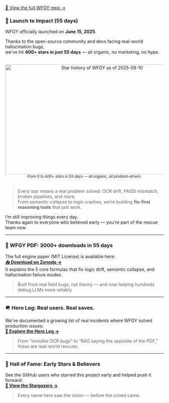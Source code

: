 [🔗 View the full WFGY repo →](https://github.com/onestardao/WFGY)

### 🚀 Launch to Impact (55 days)

WFGY officially launched on **June 15, 2025**.

Thanks to the open-source community and devs facing real-world hallucination bugs,  
we’ve hit **400+ stars in just 55 days** — all organic, no marketing, no hype.

<br>

<div align="center">
  <img 
    src="https://github.com/user-attachments/assets/20b1c94b-8262-412a-9010-dfa4fc322aee" 
    width="600" 
    height="350" 
    alt="Star history of WFGY as of 2025-08-10"
  >
  <br />
  <sub><em>From 0 to 400+ stars in 55 days — all organic, all problem-driven.</em></sub>
</div>

<br>

> Every star means a real problem solved: OCR drift, FAISS mismatch, broken pipelines, and more.  
> From semantic collapse to logic crashes, we’re building **fix-first reasoning tools** that just work.

I’m still improving things every day.  
Thanks again to everyone who believed early — you're part of the rescue team now.


---

### 📄 WFGY PDF: 3000+ downloads in 55 days  
The full engine paper (MIT License) is available here:  
**[📥 Download on Zenodo →](https://zenodo.org/records/15630969)**  
It explains the 5 core formulas that fix logic drift, semantic collapse, and hallucination failure modes.  
> Built from real field bugs, not theory — and now helping hundreds debug LLMs more reliably.

---

### 🪖 Hero Log: Real users. Real saves.  
We’ve documented a growing list of real incidents where WFGY solved production issues:  
**[🧭 Explore the Hero Log →](https://github.com/onestardao/WFGY/discussions/10)**  
> From “invisible OCR bugs” to “RAG saying the opposite of the PDF,” these are real-world rescues.

---

### 🏅 Hall of Fame: Early Stars & Believers  
See the GitHub users who starred this project early and helped push it forward:  
**[🌟 View the Stargazers →](https://github.com/onestardao/WFGY/tree/main/stargazers)**  
> Every name here saw the vision — before the crowd came.
